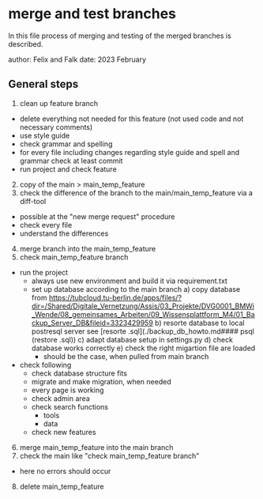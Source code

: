 # merge and test branches
 In this file process of merging and testing of the merged branches is
 described.

author: Felix and Falk
date: 2023 February

## General steps
1. clean up feature branch
  - delete everything not needed for this feature (not used code and not necessary comments)
  - use style guide
  - check grammar and spelling
  - for every file including changes regarding style guide and spell and grammar check at least commit
  - run project and check feature
2. copy of the main > main_temp_feature 
3. check the difference of the branch to the main/main_temp_feature  via a diff-tool
  - possible at the "new merge request" procedure
  - check every file
  - understand the differences
4. merge branch into the main_temp_feature 
5. check main_temp_feature branch
  - run the project
    - always use new environment and build it via requirement.txt
    - set up database according to the main branch
      a) copy database from https://tubcloud.tu-berlin.de/apps/files/?dir=/Shared/Digitale_Vernetzung/Assis/03_Projekte/DVG0001_BMWi_Wende/08_gemeinsames_Arbeiten/09_Wissensplattform_M4/01_Backup_Server_DB&fileid=3323429959
      b) resorte database to local postresql server see [resorte .sql](./backup_db_howto.md#### psql (restore .sql))
      c) adapt database setup in settings.py
      d) check database works correctly
      e) check the right migartion file are loaded
        - should be the case, when pulled from main branch
  - check following
    - check database structure fits
     - migrate and make migration, when needed 
    - every page is working
    - check admin area
    - check search functions
      - tools
      - data
    - check new features
6. merge main_temp_feature  into the main branch
7. check the main like "check main_temp_feature branch"
  - here no errors should occur
8. delete main_temp_feature 
